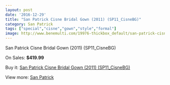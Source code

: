 ```yaml
---
layout: post
date: '2016-12-29'
title: "San Patrick Cisne Bridal Gown (2011) (SP11_CisneBG)"
category: San Patrick
tags: ["special","cisne","gown","style","formal"]
image: http://www.benemulti.com/19976-thickbox_default/san-patrick-cisne-bridal-gown-2011-sp11cisnebg.jpg
---
```

San Patrick Cisne Bridal Gown (2011) (SP11_CisneBG)

On Sales: **$419.99**
<a href="https://www.benemulti.com/en/san-patrick/7526-san-patrick-cisne-bridal-gown-2011-sp11cisnebg.html"><amp-img layout="responsive" width="600" height="600" src="//www.benemulti.com/19976-thickbox_default/san-patrick-cisne-bridal-gown-2011-sp11cisnebg.jpg" alt="San Patrick Cisne Bridal Gown (2011) (SP11_CisneBG) 0" /></a>
<a href="https://www.benemulti.com/en/san-patrick/7526-san-patrick-cisne-bridal-gown-2011-sp11cisnebg.html"><amp-img layout="responsive" width="600" height="600" src="//www.benemulti.com/19977-thickbox_default/san-patrick-cisne-bridal-gown-2011-sp11cisnebg.jpg" alt="San Patrick Cisne Bridal Gown (2011) (SP11_CisneBG) 1" /></a>
<a href="https://www.benemulti.com/en/san-patrick/7526-san-patrick-cisne-bridal-gown-2011-sp11cisnebg.html"><amp-img layout="responsive" width="600" height="600" src="//www.benemulti.com/19978-thickbox_default/san-patrick-cisne-bridal-gown-2011-sp11cisnebg.jpg" alt="San Patrick Cisne Bridal Gown (2011) (SP11_CisneBG) 2" /></a>

Buy it: [San Patrick Cisne Bridal Gown (2011) (SP11_CisneBG)](https://www.benemulti.com/en/san-patrick/7526-san-patrick-cisne-bridal-gown-2011-sp11cisnebg.html "San Patrick Cisne Bridal Gown (2011) (SP11_CisneBG)")

View more: [San Patrick](https://www.benemulti.com/en/61-san-patrick "San Patrick")